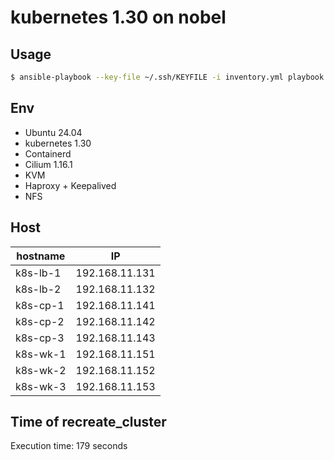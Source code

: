 # kubernetes 1.30 on nobel

## Usage

```bash
$ ansible-playbook --key-file ~/.ssh/KEYFILE -i inventory.yml playbook.yml
```

## Env

- Ubuntu 24.04
- kubernetes 1.30
- Containerd
- Cilium 1.16.1
- KVM
- Haproxy + Keepalived
- NFS

## Host

| hostname | IP             |
| -------- | -------------- |
| k8s-lb-1 | 192.168.11.131 |
| k8s-lb-2 | 192.168.11.132 |
| k8s-cp-1 | 192.168.11.141 |
| k8s-cp-2 | 192.168.11.142 |
| k8s-cp-3 | 192.168.11.143 |
| k8s-wk-1 | 192.168.11.151 |
| k8s-wk-2 | 192.168.11.152 |
| k8s-wk-3 | 192.168.11.153 |

## Time of recreate_cluster

Execution time: 179 seconds
